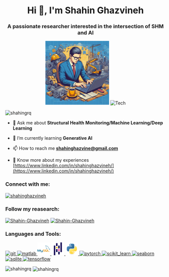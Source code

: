 <h1 align="center">Hi 👋, I'm Shahin Ghazvineh</h1>
<h3 align="center">A passionate researcher interested in the intersection of SHM and AI</h3>
<p align="center"><img width="200" src="https://github.com/ShahinGrQ/ShahinGrQ/blob/main/Serious.jpg" alt="Tech" /> <img width="266" src="https://github.com/ShahinGrQ/ShahinGrQ/blob/main/tech.gif" alt="Tech" /><p>

<p align="left"> <img src="https://komarev.com/ghpvc/?username=shahingrq&label=Profile%20views&color=0e75b6&style=flat" alt="shahingrq" /> </p>



- 💬 Ask me about **Structural Health Monitoring/Machine Learning/Deep Learning**

- 🌱 I’m currently learning **Generative AI**

- 📫 How to reach me **shahinghazvine@gmail.com**

- 📄 Know more about my experiences [https://www.linkedin.com/in/shahinghazvineh/](https://www.linkedin.com/in/shahinghazvineh/)

<h3 align="left">Connect with me:</h3>
<p align="left">
<a href="https://linkedin.com/in/shahinghazvineh" target="blank"><img align="center" src="https://raw.githubusercontent.com/rahuldkjain/github-profile-readme-generator/master/src/images/icons/Social/linked-in-alt.svg" alt="shahinghazvineh" height="30" width="40" /></a>
</p>


<h3 align="left">Follow my reasearch:</h3>
<p align="left">
<a href="https://www.researchgate.net/profile/Shahin-Ghazvineh" target="blank"><img align="center" src="https://upload.wikimedia.org/wikipedia/commons/thumb/5/5e/ResearchGate_icon_SVG.svg/2048px-ResearchGate_icon_SVG.svg.png" alt="Shahin-Ghazvineh" height="30" width="40" /></a>
<a href="https://scholar.google.com/citations?user=9E20yPMAAAAJ&hl=en" target="blank"><img align="center" src="https://upload.wikimedia.org/wikipedia/commons/thumb/c/c7/Google_Scholar_logo.svg/768px-Google_Scholar_logo.svg.png" alt="Shahin-Ghazvineh" height="30" width="40" /></a>
</p>


<h3 align="left">Languages and Tools:</h3>
<p align="left"> <a href="https://git-scm.com/" target="_blank" rel="noreferrer"> <img src="https://www.vectorlogo.zone/logos/git-scm/git-scm-icon.svg" alt="git" width="40" height="40"/> </a> <a href="https://www.mathworks.com/" target="_blank" rel="noreferrer"> <img src="https://upload.wikimedia.org/wikipedia/commons/2/21/Matlab_Logo.png" alt="matlab" width="40" height="40"/> </a> <a href="https://www.mysql.com/" target="_blank" rel="noreferrer"> <img src="https://raw.githubusercontent.com/devicons/devicon/master/icons/mysql/mysql-original-wordmark.svg" alt="mysql" width="40" height="40"/> </a> <a href="https://pandas.pydata.org/" target="_blank" rel="noreferrer"> <img src="https://raw.githubusercontent.com/devicons/devicon/2ae2a900d2f041da66e950e4d48052658d850630/icons/pandas/pandas-original.svg" alt="pandas" width="40" height="40"/> </a> <a href="https://www.python.org" target="_blank" rel="noreferrer"> <img src="https://raw.githubusercontent.com/devicons/devicon/master/icons/python/python-original.svg" alt="python" width="40" height="40"/> </a> <a href="https://pytorch.org/" target="_blank" rel="noreferrer"> <img src="https://www.vectorlogo.zone/logos/pytorch/pytorch-icon.svg" alt="pytorch" width="40" height="40"/> </a> <a href="https://scikit-learn.org/" target="_blank" rel="noreferrer"> <img src="https://upload.wikimedia.org/wikipedia/commons/0/05/Scikit_learn_logo_small.svg" alt="scikit_learn" width="40" height="40"/> </a> <a href="https://seaborn.pydata.org/" target="_blank" rel="noreferrer"> <img src="https://seaborn.pydata.org/_images/logo-mark-lightbg.svg" alt="seaborn" width="40" height="40"/> </a> <a href="https://www.sqlite.org/" target="_blank" rel="noreferrer"> <img src="https://www.vectorlogo.zone/logos/sqlite/sqlite-icon.svg" alt="sqlite" width="40" height="40"/> </a> <a href="https://www.tensorflow.org" target="_blank" rel="noreferrer"> <img src="https://www.vectorlogo.zone/logos/tensorflow/tensorflow-icon.svg" alt="tensorflow" width="40" height="40"/> </a> </p>

<p><img align="left" src="https://github-readme-stats.vercel.app/api/top-langs?username=shahingrq&show_icons=true&locale=en&layout=compact" alt="shahingrq" /></p>

<p>&nbsp;<img align="center" src="https://github-readme-stats.vercel.app/api?username=shahingrq&show_icons=true&locale=en" alt="shahingrq" /></p>
